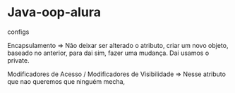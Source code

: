 # Java-oop-alura
configs

Encapsulamento => Não deixar ser alterado o atributo, criar um novo objeto, baseado no anterior, para dai sim, fazer uma mudança. Dai usamos o private.

Modificadores de Acesso / Modificadores de Visibilidade => Nesse atributo que nao queremos que ninguém mecha,
